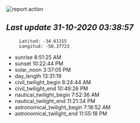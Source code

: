 ![report action](https://github.com/matiasz8/actions-for-reports/workflows/report%20action/badge.svg?branch=develop) 


## *****Last update 31-10-2020 03:38:57*****



		 Latitud: -34.61315
		 Longitud: -58.37723

 - sunrise 	 8:51:25 AM
 - sunset 	 10:22:44 PM
 - solar_noon 	 3:37:05 PM
 - day_length 	 13:31:19
 - civil_twilight_begin 	 8:24:44 AM
 - civil_twilight_end 	 10:49:26 PM
 - nautical_twilight_begin 	 7:52:36 AM
 - nautical_twilight_end 	 11:21:34 PM
 - astronomical_twilight_begin 	 7:18:52 AM
 - astronomical_twilight_end 	 11:55:18 PM
